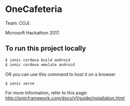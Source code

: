 OneCafeteria 
==============

Team: COJI.

Microsoft Hackathon 2017.

## To run this project locally
```bash
$ ionic cordova build android
$ ionic cordova emulate android
```

OR you can use this command to host it on a browser
```bash
$ ionic serve
```

For more information, refer to this page: http://ionicframework.com/docs/v1/guide/installation.html
